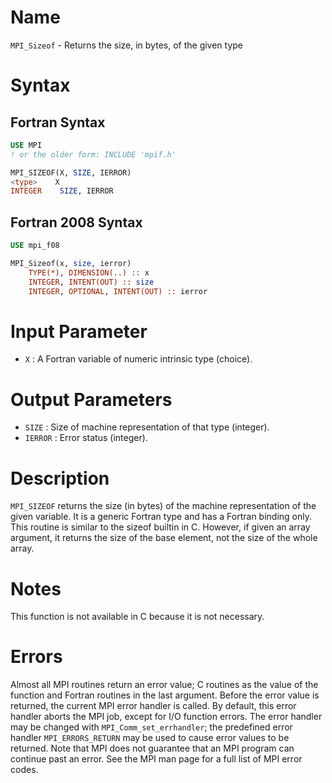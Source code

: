 # Name

`MPI_Sizeof` - Returns the size, in bytes, of the given type

# Syntax

## Fortran Syntax

```fortran
USE MPI
! or the older form: INCLUDE 'mpif.h'

MPI_SIZEOF(X, SIZE, IERROR)
<type>    X
INTEGER    SIZE, IERROR
```

## Fortran 2008 Syntax

```fortran
USE mpi_f08

MPI_Sizeof(x, size, ierror)
    TYPE(*), DIMENSION(..) :: x
    INTEGER, INTENT(OUT) :: size
    INTEGER, OPTIONAL, INTENT(OUT) :: ierror
```


# Input Parameter

* `X` : A Fortran variable of numeric intrinsic type (choice).

# Output Parameters

* `SIZE` : Size of machine representation of that type (integer).
* `IERROR` : Error status (integer).

# Description

`MPI_SIZEOF` returns the size (in bytes) of the machine representation of
the given variable. It is a generic Fortran type and has a Fortran
binding only. This routine is similar to the sizeof builtin in C.
However, if given an array argument, it returns the size of the base
element, not the size of the whole array.

# Notes

This function is not available in C because it is not necessary.

# Errors

Almost all MPI routines return an error value; C routines as the value
of the function and Fortran routines in the last argument.
Before the error value is returned, the current MPI error handler is
called. By default, this error handler aborts the MPI job, except for
I/O function errors. The error handler may be changed with
`MPI_Comm_set_errhandler`; the predefined error handler `MPI_ERRORS_RETURN`
may be used to cause error values to be returned. Note that MPI does not
guarantee that an MPI program can continue past an error.
See the MPI man page for a full list of MPI error codes.
